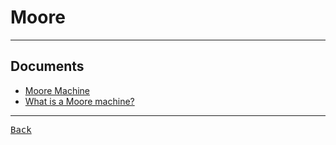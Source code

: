 # Moore

---

## Documents

- [Moore Machine](https://www.javatpoint.com/automata-moore-machine)
- [What is a Moore machine?](https://www.educative.io/answers/what-is-a-moore-machine)

---

[<kbd> Back </kbd>](./../readme.md)
